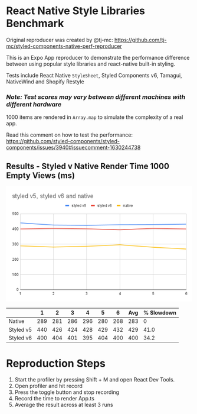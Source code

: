 # React Native Style Libraries Benchmark

Original reproducer was created by @tj-mc: https://github.com/tj-mc/styled-components-native-perf-reproducer

This is an Expo App reproducer to demonstrate the performance difference between using popular style libraries and react-native built-in styling.

Tests include React Native `StyleSheet`, Styled Components v6, Tamagui, NativeWind and Shopify Restyle

### ***Note: Test scores may vary between different machines with different hardware***

1000 items are rendered in `Array.map` to simulate the complexity of a real app.

Read this comment on how to test the performance: https://github.com/styled-components/styled-components/issues/3940#issuecomment-1630244738

## Results - Styled v Native Render Time 1000 Empty Views (ms)

![graph.png](assets/graph.png)


|           | 1   | 2   | 3   | 4   | 5   | 6   | Avg | % Slowdown |
|-----------|-----|-----|-----|-----|-----|-----|-----|------------|
| Native    | 289 | 281 | 286 | 296 | 280 | 268 |  283 | 0          |
| Styled v5 | 440 | 426 | 424 | 428 | 429 | 432 |  429 | 41.0       |
| Styled v6 | 400 | 404 | 401 | 395 | 404 | 400 | 400 | 34.2       |

# Reproduction Steps
1. Start the profiler by pressing Shift + M and open React Dev Tools.
2. Open profiler and hit record
3. Press the toggle button and stop recording
4. Record the time to render App.ts
5. Average the result across at least 3 runs

